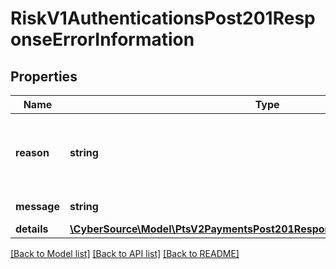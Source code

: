 # RiskV1AuthenticationsPost201ResponseErrorInformation

## Properties
Name | Type | Description | Notes
------------ | ------------- | ------------- | -------------
**reason** | **string** | The reason of the status. Possible values are: - &#x60;INVALID_MERCHANT_CONFIGURATION&#x60; - &#x60;CONSUMER_AUTHENTICATION_REQUIRED&#x60; - &#x60;CONSUMER_AUTHENTICATION_FAILED&#x60; - &#x60;AUTHENTICATION_FAILED&#x60; | [optional] 
**message** | **string** | The detail message related to the status and reason listed above. | [optional] 
**details** | [**\CyberSource\Model\PtsV2PaymentsPost201ResponseErrorInformationDetails[]**](PtsV2PaymentsPost201ResponseErrorInformationDetails.md) |  | [optional] 

[[Back to Model list]](../README.md#documentation-for-models) [[Back to API list]](../README.md#documentation-for-api-endpoints) [[Back to README]](../README.md)


